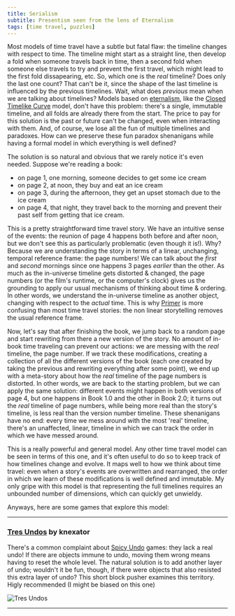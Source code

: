 ```yaml
---
title: Serialism
subtitle: Presentism seen from the lens of Eternalism
tags: [time travel, puzzles]
---
```


Most models of time travel have a subtle but fatal flaw: the timeline changes with respect to time.
The timeline might start as a straight line, then develop a fold when someone travels back in time,
then a second fold when someone else travels to try and prevent the first travel, which might lead
to the first fold dissapearing, etc. So, which one is the _real_ timeline? Does only the last one count?
That can't be it, since the shape of the last timeline is influenced by the previous timelines. Wait,
what does _previous_ mean when we are talking about timelines? Models based on [eternalism](https://en.wikipedia.org/wiki/Eternalism_(philosophy_of_time)),
like the [Closed Timelike Curve](/time-genres/closed-timelike-curve) model, don't have this problem: there's
a single, immutable timeline, and all folds are already there from the start. The price to pay for
this solution is the past or future can't be changed, even when interacting with them. And, of course,
we lose all the fun of multiple timelines and paradoxes. How can we preserve these fun paradox shenanigans 
while having a formal model in which everything is well defined?

The solution is so natural and obvious that we rarely notice it's even needed. Suppose we're reading a book:
 - on page 1, one morning, someone decides to get some ice cream
 - on page 2, at noon, they buy and eat an ice cream
 - on page 3, during the afternoon, they get an upset stomach due to the ice cream
 - on page 4, that night, they travel back to the morning and prevent their past self from getting that ice cream.

This is a pretty straightforward time travel story. We have an intuitive sense of the events: the reunion of page 4
happens both before and after noon, but we don't see this as particularly problematic (even though it is!). Why?
Because we are understanding the story in terms of a linear, unchanging, temporal reference frame: the page numbers!
We can talk about the _first_ and _second_ mornings since one happens 3 pages _earlier_ than the other. As much as the
in-universe timeline gets distorted & changed, the page numbers (or the film's runtime, or the computer's clock) gives
us the grounding to apply our usual mechanisms of thinking about time & ordering. In other words, we understand the in-universe
timeline as another object, changing with respect to the _actual_ time. This is why [Primer](https://en.wikipedia.org/wiki/Primer_(film))
is more confusing than most time travel stories: the non linear storytelling removes the usual reference frame.

Now, let's say that after finishing the book, we jump back to a random page and start rewriting from there a new version
of the story. No amount of in-book time traveling can prevent our actions: we are messing with the _real_ timeline, the page number.
If we track these modifications, creating a collection of all the different versions of the book (each one created by taking the previous
and rewriting everything after some point), we end up with a meta-story about how the _real_ timeline of the page numbers is distorted.
In other words, we are back to the starting problem, but we can apply the same solution: different events might happen in both versions of page 4,
but one happens in Book 1.0 and the other in Book 2.0; it turns out the _real_ timeline of page numbers, while being more real than the story's
timeline, is less real than the version number timeline. These shenanigans have no end: every time we mess around with the most 'real' timeline,
there's an unaffected, linear, timeline in which we can track the order in which we have messed around.

This is a really powerful and general model. Any other time travel model can be seen in terms of this one, and it's often useful to do so
to keep track of how timelines change and evolve. It maps well to how we think about time travel: even when a story's events are overwritten
and rearranged, the order in which we learn of these modifications is well defined and immutable. My only gripe with this model is that representing
the full timelines requires an unbounded number of dimensions, which can quickly get unwieldy.

Anyways, here are some games that explore this model:

-----

### [Tres Undos](https://knexator.itch.io/tres-undos) by knexator

There's a common complaint about [Spicy Undo](/time-genres/spicy-undo) games: they lack a real undo! If there are objects immune to undo, moving
them wrong means having to reset the whole level. The natural solution is to add another layer of undo; wouldn't it be fun, though,
if there were objects that also resisted this extra layer of undo? This short block pusher examines this territory. Higly recommended (I might be biased on this one)

![Tres Undos](https://img.itch.zone/aW1hZ2UvMTIwMTY2My83NDQ5NDg1LnBuZw==/original/Kq16x%2B.png)

-----


